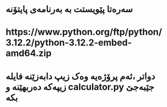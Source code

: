 
<h1>سەرەتا پێویستت بە بەرنامەی پایتۆنە</h1>
<h1>https://www.python.org/ftp/python/3.12.2/python-3.12.2-embed-amd64.zip</h1>

<h1>دواتر ،ئەم پرۆژەیە وەک زیپ دابەزێنە
فایلە زیپەکە دەربهێنە و calculator.py جێبەجێ بکە</h1>
